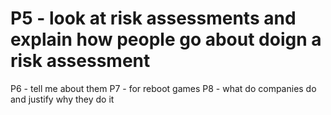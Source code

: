 # P5 - look at risk assessments and explain how people go about doign a risk assessment
P6 - tell me about them
P7 - for reboot games
P8 -  what do companies do and justify why they do it 

